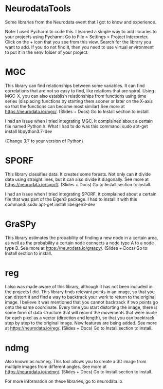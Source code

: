 # NeurodataTools
Some libraries from the Neurodata event that I got to know and experience.

Note: I used Pycharm to code this. I learned a simple way to add libraries to your projects using Pycharm:
Go to File > Settings > Project Interpreter. Click on the + icon that you see
from this view. Search for the library you want to add. If you do not find it,
then you need to use virtual environment to put it in the venv folder of your
project.

# MGC
This library can find relationships between some variables. It can find correlations that are not so easy to find, like relations that are spiral. Using MGC-X, you can also establish relationships from functions using time series (displacing functions by starting them sooner or later on the X-axis so that the functions can become most similar)
See more at https://neurodata.io/mgc/. (Slides + Docs) Go to Install section to install.

I had an issue when I tried integrating MGC. It complained about a certain file named Python.h. What I had to do was this command:
sudo apt-get install libpython3.7-dev

(Change 3.7 to your version of Python)

# SPORF
This library classifies data. It creates some forests. Not only can it divide data using straight lines, but it can also divide it diagonally.
See more at https://neurodata.io/sporf/. (Slides + Docs) Go to Install section to install.

I had an issue when I tried integrating SPORF. It complained about a certain file that was part of the Eigen3 package. I had to install it with this command:
sudo apt-get install libeigen3-dev

# GraSPy
This library estimates the probability of finding a new node in a certain area, as well as the probability a certain node connects a node type A to a node type B.
See more at https://neurodata.io/graspy/. (Slides + Docs) Go to Install section to install.

# reg
I also was made aware of this library, although it has not been included in the projects I did. This library finds relevant points in an image, so that you can distort it and find a way to backtrack your work to return to the original image. I believe it was mentioned that you cannot backtrack if two points go onto the same coordinate. Every time you start distorting the image, there is some form of data structure that will record the movements that were made for each pixel as a vector (direction and length), so that you can backtrack step by step to the original image. New features are being added. See more at https://neurodata.io/reg/. (Slides + Docs) Go to Install section to install.

# ndmg
Also known as nutmeg. This tool allows you to create a 3D image from multiple images from different angles. See more at https://neurodata.io/ndmg/. (Slides + Docs) Go to Install section to install.

For more information on these libraries, go to neurodata.io.
